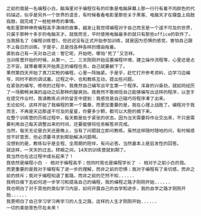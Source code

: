     之前的我是一名编程小白，脑海里对于编程仅有的印象是电脑屏幕上那一行行有着不同颜色的代码描述，似乎是另外一个世界的语言，有时候看看电影里那些关于黑客、电脑天才在键盘上捣鼓捣鼓，就完成了一桩桩神奇的事情。
    电影里那种神奇编程高手演绎的故事，越发让我觉得编程对于自己而言是一个遥不可及的世界，只属于那种十多岁的电脑天才。就我而言，平时使用电脑最多的就只有那些office的软件了。
    当我报名了《编程训练营》，但迟迟没有正式开始参加训练，就是因为恐惧的感觉，害怕自己跟不上每日的训练。于是乎，总是找各种各样的理由拖着。
    直到自己有一天对自己说：管它呢，开始吧，哪怕‘死了’又怎样。
    当训练营开始的时候，从第一、二、三天刚刚开始设置编程环境，建立操作流程等，心里还是忐忑不安。就等着哪天开始真正的编程任务，自己就要躺下了。
    果然第四天开始了真刀实枪的编程，心里一阵抽紧。于是乎，赶忙打开参考资料，边学习边编写，同时不断的调试着。过程之中，也和教练互动，提出些问题。
    在紧张的编写、修改的过程中，我竟然自己编写出平生第一个程序。浑身的兴奋劲，就如同经历了一场酣畅淋漓的运动之后那种的酸爽劲。我竟然不敢相信自己能够编写出这样的程序，以至于在提交作业时，我请教练点评的留言中提到：我感觉是自己碰巧将程序凑了出来。
    无论如何，这样开始了我编程的第一个篇章，而更加重要的是，我在心理上战胜了。编程对于我而言，不再是天边那遥不可及的星星，你要多少颗，都可以大胆的摘下来。
    在整个训练营的历练过程中，每天都是处于紧张的状态。因为当天需要将作业交出来，不只是需要利用自己每天调整出来的时间，还要能够将任务解答并完成。
    当然，每天无论是白天还是晚上，当有了问题就立即问教练。虽然这样随时随地的问，有时候感觉不好意思，但必须要寻求到帮助解决问题啊。
    没想到的是，教练似乎是全程、全周期的陪伴，有问必答。当然基本上是启发性的回答。
    就这样，一天天的过去。转眼之间，14天的训练营就到期了。
    我当然也在这过程中成长起来了！
    我依然是编程小白 - 相对于编程高手；但同时我也是编程学长了 - 相对于之前小白的我。
    而更重要的是我对于编程有了进一步的理解，而非之前的恐惧；我对于编程有了亲切感，而非之前的排斥；我对于编程知道了套路，而非之前的茫然不知......
    我明白接下去如何进一步学习和提高自己的编程，我的编程之路才刚刚开始......
    我也明白了对于其他的类似学习内容，如何开展自己的自学和进步，我的自学之路才刚刚开始......
    我更明白了自己学习学习再学习的人生之路，这样的人生才刚刚开始......
    一切的美丽景色尽在未来！